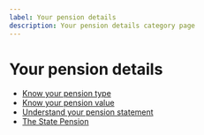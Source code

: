 ```yaml
---
label: Your pension details
description: Your pension details category page
---
```


# Your pension details

* [Know your pension type](/pension-types)
* [Know your pension value](/pension-pot-value)
* [Understand your pension statement](/understand-your-statement)
* [The State Pension](/state-pension)
